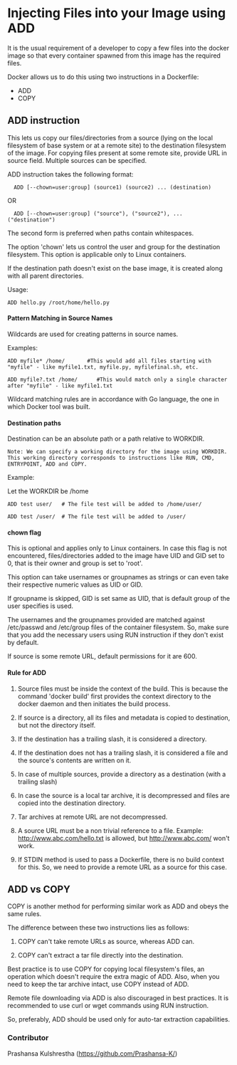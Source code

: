 # Injecting Files into your Image using ADD

It is the usual requirement of a developer to copy a few files into the docker image so that every container spawned from this image has the required files.

Docker allows us to do this using two instructions in a Dockerfile: 

- ADD 
- COPY

## ADD instruction

This lets us copy our files/directories from a source (lying on the local filesystem of base system or at a remote site) to the destination filesystem of the image.
For copying files present at some remote site, provide URL in source field. Multiple sources can be specified.

ADD instruction takes the following format:

      ADD [--chown=user:group] (source1) (source2) ... (destination)
OR

      ADD [--chown=user:group] ("source"), ("source2"), ... ("destination")

The second form is preferred when paths contain whitespaces.

The option 'chown' lets us control the user and group for the destination filesystem. This option is applicable only to Linux containers.

If the destination path doesn't exist on the base image, it is created along with all parent directories.

Usage:

```
ADD hello.py /root/home/hello.py
```

#### Pattern Matching in Source Names 

Wildcards are used for creating patterns in source names.

Examples:

```
ADD myfile* /home/       #This would add all files starting with "myfile" - like myfile1.txt, myfile.py, myfilefinal.sh, etc.
```

```
ADD myfile?.txt /home/      #This would match only a single character after "myfile" - like myfile1.txt
```

Wildcard matching rules are in accordance with Go language, the one in which Docker tool was built.

#### Destination paths

Destination can be an absolute path or a path relative to WORKDIR.
 ```
 Note: We can specify a working directory for the image using WORKDIR. 
 This working directory corresponds to instructions like RUN, CMD, ENTRYPOINT, ADD and COPY.
 ```
 
Example:
 
Let the WORKDIR be /home
 
 ```
 ADD test user/   # The file test will be added to /home/user/
 
 ADD test /user/  # The file test will be added to /user/
 ```
 
#### chown flag

This is optional and applies only to Linux containers. In case this flag is not encountered, files/directories added to the image have UID and GID set to 0, that is their owner and group is set to 'root'.

This option can take usernames or groupnames as strings or can even take their respective numeric values as UID or GID.

If groupname is skipped, GID is set same as UID, that is default group of the user specifies is used.

The usernames and the groupnames provided are matched against /etc/passwd and /etc/group files of the container filesystem. So, make sure that you add the necessary users using RUN instruction if they don't exist by default.

If source is some remote URL, default permissions for it are 600.

#### Rule for ADD

1) Source files must be inside the context of the build. This is because the command 'docker build' first provides the context directory to the docker daemon and then initiates the build process.

2) If source is a directory, all its files and metadata is copied to destination, but not the directory itself.

3) If the destination has a trailing slash, it is considered a directory.

4) If the destination does not has a trailing slash, it is considered a file and the source's contents are written on it.

5) In case of multiple sources, provide a directory as a destination (with a trailing slash)

6) In case the source is a local tar archive, it is decompressed and files are copied into the destination directory.

7) Tar archives at remote URL are not decompressed.

8) A source URL must be a non trivial reference to a file. Example: http://www.abc.com/hello.txt is allowed, but http://www.abc.com/ won't work.

9) If STDIN method is used to pass a Dockerfile, there is no build context for this. So, we need to provide a remote URL as a source for this case.



## ADD vs COPY

COPY is another method for performing similar work as ADD and obeys the same rules.

The difference between these two instructions lies as follows:

1) COPY can't take remote URLs as source, whereas ADD can.

2) COPY can't extract a tar file directly into the destination.

Best practice is to use COPY for copying local filesystem's files, an operation which doesn't require the extra magic of ADD.
Also, when you need to keep the tar archive intact, use COPY instead of ADD.

Remote file downloading via ADD is also discouraged in best practices. It is recommended to use curl or wget commands using RUN instruction.

So, preferably, ADD should be used only for auto-tar extraction capabilities. 
 
### Contributor

Prashansa Kulshrestha (https://github.com/Prashansa-K/)
